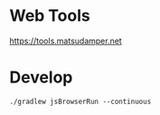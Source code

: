 # Web Tools
https://tools.matsudamper.net

# Develop
```shell
./gradlew jsBrowserRun --continuous
```
